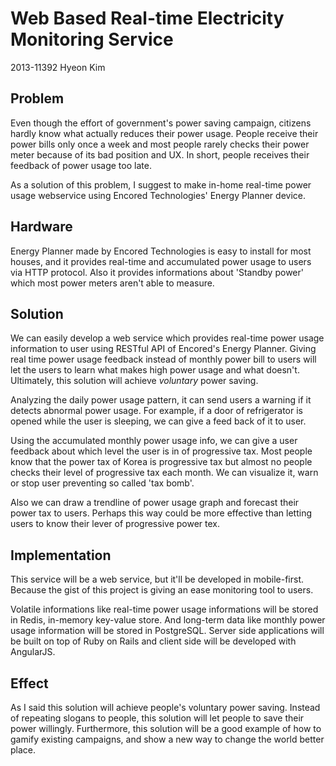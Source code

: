 Web Based Real-time Electricity Monitoring Service
========
2013-11392 Hyeon Kim

Problem
--------
Even though the effort of government's power saving campaign, citizens hardly
know what actually reduces their power usage. People receive their power bills
only once a week and most people rarely checks their power meter because of its
bad position and UX. In short, people receives their feedback of power usage too
late.

As a solution of this problem, I suggest to make in-home real-time power usage
webservice using Encored Technologies' Energy Planner device.

Hardware
--------
Energy Planner made by Encored Technologies is easy to install for most houses,
and it provides real-time and accumulated power usage to users via HTTP
protocol. Also it provides informations about 'Standby power' which most power
meters aren't able to measure.

Solution
--------
We can easily develop a web service which provides real-time power usage
information to user using RESTful API of Encored's Energy Planner. Giving real
time power usage feedback instead of monthly power bill to users will let the
users to learn what makes high power usage and what doesn't. Ultimately, this
solution will achieve *voluntary* power saving.

Analyzing the daily power usage pattern, it can send users a warning if it
detects abnormal power usage. For example, if a door of refrigerator is opened
while the user is sleeping, we can give a feed back of it to user.

Using the accumulated monthly power usage info, we can give a user feedback
about which level the user is in of progressive tax. Most people know that the
power tax of Korea is progressive tax but almost no people checks their level of
progressive tax each month. We can visualize it, warn or stop user preventing so
called 'tax bomb'.

Also we can draw a trendline of power usage graph and forecast their power tax
to users. Perhaps this way could be more effective than letting users to know
their lever of progressive power tex.

Implementation
--------
This service will be a web service, but it'll be developed in mobile-first.
Because the gist of this project is giving an ease monitoring tool to users.

Volatile informations like real-time power usage informations will be stored in
Redis, in-memory key-value store. And long-term data like monthly power usage
information will be stored in PostgreSQL. Server side applications will be built
on top of Ruby on Rails and client side will be developed with AngularJS.

Effect
--------
As I said this solution will achieve people's voluntary power saving. Instead of
repeating slogans to people, this solution will let people to save their power
willingly. Furthermore, this solution will be a good example of how to gamify
existing campaigns, and show a new way to change the world better place.
